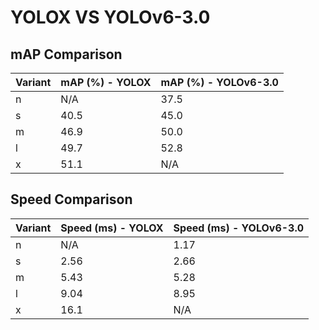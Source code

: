 ---
---

# YOLOX VS YOLOv6-3.0

## mAP Comparison

| Variant | mAP (%) - YOLOX | mAP (%) - YOLOv6-3.0 |
| ------- | --------------- | -------------------- |
| n       | N/A             | 37.5                 |
| s       | 40.5            | 45.0                 |
| m       | 46.9            | 50.0                 |
| l       | 49.7            | 52.8                 |
| x       | 51.1            | N/A                  |

## Speed Comparison

| Variant | Speed (ms) - YOLOX | Speed (ms) - YOLOv6-3.0 |
| ------- | ------------------ | ----------------------- |
| n       | N/A                | 1.17                    |
| s       | 2.56               | 2.66                    |
| m       | 5.43               | 5.28                    |
| l       | 9.04               | 8.95                    |
| x       | 16.1               | N/A                     |
